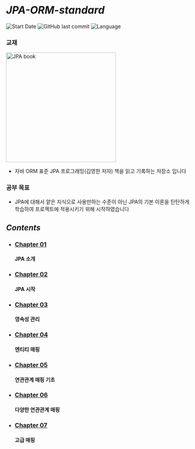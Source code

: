 # *JPA-ORM-standard*
![Start Date](https://img.shields.io/badge/start%20date%20-25.07.23-green?style=flat-square&logo=start)
![GitHub last commit](https://img.shields.io/github/last-commit/HaejunJang/jpa-orm-standard?style=flat-square)
![Language](https://img.shields.io/badge/language-Java-orange?style=flat-square&logo=java)
### 교재
<img height="300" alt="JPA book" src="https://github.com/user-attachments/assets/96f4f5ae-2cd0-4bdf-b988-dc64641f92d7" />

- 자바 ORM 표준 JPA 프로그래밍(김영한 저자) 책을 읽고 기록하는 저장소 입니다
### 공부 목표

- JPA에 대해서 얕은 지식으로 사용만하는 수준이 아닌 JPA의 기본 이론을 탄탄하게 학습하여 프로젝트에 적용시키기 위해 시작하였습니다

## *Contents*

- ### [Chapter 01](https://github.com/HaejunJang/jpa-orm-standard/tree/main/Chapter_1)

  #### JPA 소개

- ### [Chapter 02](https://github.com/HaejunJang/jpa-orm-standard/tree/main/Chapter_2)

  #### JPA 시작

- ### [Chapter 03](https://github.com/HaejunJang/jpa-orm-standard/tree/main/Chapter_3)

  #### 영속성 관리

- ### [Chapter 04](https://github.com/HaejunJang/jpa-orm-standard/tree/main/Chapter_4)

  #### 엔티티 매핑

- ### [Chapter 05](https://github.com/HaejunJang/jpa-orm-standard/tree/main/Chapter_5)

  #### 연관관계 매핑 기초
  
- ### [Chapter 06](https://github.com/HaejunJang/jpa-orm-standard/tree/main/Chapter_6)

  #### 다양한 연관관계 매핑

- ### [Chapter 07](https://github.com/HaejunJang/jpa-orm-standard/tree/main/Chapter_7)

  #### 고급 매핑
